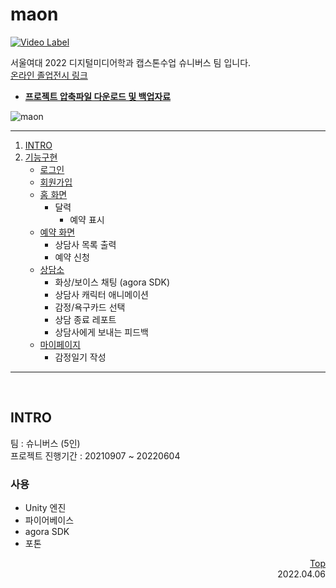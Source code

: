 # maon
[![Video Label](http://img.youtube.com/vi/cYH9U2HStOs/0.jpg)](https://youtu.be/cYH9U2HStOs)   

서울여대 2022 디지털미디어학과 캡스톤수업 슈니버스 팀 입니다.   
[온라인 졸업전시 링크](http://www.swudmgraduate.com/2022/project/detail/59)

* __[프로젝트 압축파일 다운로드 및 백업자료](https://drive.google.com/drive/folders/1hwKHY7TAKy1rX2O48Xn41Xy_zrT9-QzN?usp=sharing)__          

![maon](https://user-images.githubusercontent.com/40843278/236620364-52d42cbf-0dd9-477e-b92f-1dfff1dc9ce8.jpg)   

---
1. [INTRO](#intro)
2. [기능구현](#기능구현)
    * [로그인](#로그인)
    * [회원가입](#회원가입)
    * [홈 화면](#홈-화면)
        * 달력
            * 예약 표시
    * [예약 화면](#예약-화면)
        * 상담사 목록 출력
        * 예약 신청
    * [상담소](#상담소)
        * 화상/보이스 채팅 (agora SDK)
        * 상담사 캐릭터 애니메이션
        * 감정/욕구카드 선택
        * 상담 종료 레포트
        * 상담사에게 보내는 피드백
    * [마이페이지](#상담소)
        * 감정일기 작성

---
<br/>

## INTRO
팀 : 슈니버스 (5인)   
프로젝트 진행기간 : 20210907 ~ 20220604 


### 사용
* Unity 엔진
* 파이어베이스
* agora SDK
* 포톤


<div style="text-align: right">

[Top](#maon)  
 2022.04.06

 </div>  

